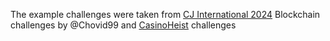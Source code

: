 The example challenges were taken from [CJ International 2024](https://github.com/farisv/The-Cyber-Jawara-International-2024-CTF) Blockchain challenges by @Chovid99 and [CasinoHeist](https://casinoheist.xyz/) challenges
